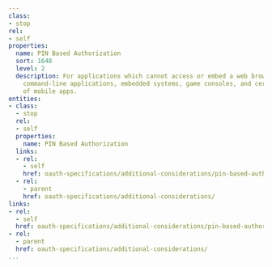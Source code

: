 ```yaml
---
class:
- stop
rel:
- self
properties:
  name: PIN Based Authorization
  sort: 1648
  level: 2
  description: For applications which cannot access or embed a web browser, such as
    command-line applications, embedded systems, game consoles, and certain types
    of mobile apps.
entities:
- class:
  - stop
  rel:
  - self
  properties:
    name: PIN Based Authorization
  links:
  - rel:
    - self
    href: oauth-specifications/additional-considerations/pin-based-authorization.md
  - rel:
    - parent
    href: oauth-specifications/additional-considerations/
links:
- rel:
  - self
  href: oauth-specifications/additional-considerations/pin-based-authorization.md
- rel:
  - parent
  href: oauth-specifications/additional-considerations/
...
```

